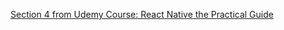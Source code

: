 [Section 4 from Udemy Course: React Native the Practical Guide](https://www.udemy.com/course/react-native-the-practical-guide/learn/lecture/31197456#overview)